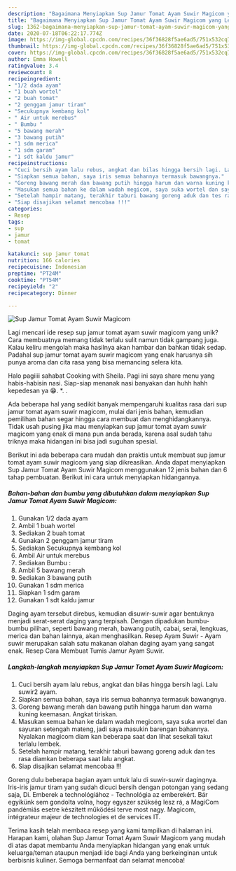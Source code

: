 ```yaml
---
description: "Bagaimana Menyiapkan Sup Jamur Tomat Ayam Suwir Magicom yang Lezat"
title: "Bagaimana Menyiapkan Sup Jamur Tomat Ayam Suwir Magicom yang Lezat"
slug: 1362-bagaimana-menyiapkan-sup-jamur-tomat-ayam-suwir-magicom-yang-lezat
date: 2020-07-18T06:22:17.774Z
image: https://img-global.cpcdn.com/recipes/36f36828f5ae6ad5/751x532cq70/sup-jamur-tomat-ayam-suwir-magicom-foto-resep-utama.jpg
thumbnail: https://img-global.cpcdn.com/recipes/36f36828f5ae6ad5/751x532cq70/sup-jamur-tomat-ayam-suwir-magicom-foto-resep-utama.jpg
cover: https://img-global.cpcdn.com/recipes/36f36828f5ae6ad5/751x532cq70/sup-jamur-tomat-ayam-suwir-magicom-foto-resep-utama.jpg
author: Emma Howell
ratingvalue: 3.4
reviewcount: 8
recipeingredient:
- "1/2 dada ayam"
- "1 buah wortel"
- "2 buah tomat"
- "2 genggam jamur tiram"
- "Secukupnya kembang kol"
- " Air untuk merebus"
- " Bumbu "
- "5 bawang merah"
- "3 bawang putih"
- "1 sdm merica"
- "1 sdm garam"
- "1 sdt kaldu jamur"
recipeinstructions:
- "Cuci bersih ayam lalu rebus, angkat dan bilas hingga bersih lagi. Lalu suwir2 ayam."
- "Siapkan semua bahan, saya iris semua bahannya termasuk bawangnya."
- "Goreng bawang merah dan bawang putih hingga harum dan warna kuning keemasan. Angkat tiriskan."
- "Masukan semua bahan ke dalam wadah megicom, saya suka wortel dan sayuran setengah mateng, jadi saya masukin barengan bahannya. Nyalakan magicom diam kan beberapa saat dan lihat sesekali takut terlalu lembek."
- "Setelah hampir matang, terakhir taburi bawang goreng aduk dan tes rasa diamkan beberapa saat lalu angkat."
- "Siap disajikan selamat mencobaa !!!"
categories:
- Resep
tags:
- sup
- jamur
- tomat

katakunci: sup jamur tomat 
nutrition: 166 calories
recipecuisine: Indonesian
preptime: "PT24M"
cooktime: "PT54M"
recipeyield: "2"
recipecategory: Dinner

---
```



![Sup Jamur Tomat Ayam Suwir Magicom](https://img-global.cpcdn.com/recipes/36f36828f5ae6ad5/751x532cq70/sup-jamur-tomat-ayam-suwir-magicom-foto-resep-utama.jpg)

Lagi mencari ide resep sup jamur tomat ayam suwir magicom yang unik? Cara membuatnya memang tidak terlalu sulit namun tidak gampang juga. Kalau keliru mengolah maka hasilnya akan hambar dan bahkan tidak sedap. Padahal sup jamur tomat ayam suwir magicom yang enak harusnya sih punya aroma dan cita rasa yang bisa memancing selera kita.

Halo pagiiii sahabat Cooking with Sheila. Pagi ini saya share menu yang habis-habisin nasi. Siap-siap menanak nasi banyakan dan huhh hahh kepedesan ya 😁. *. .

Ada beberapa hal yang sedikit banyak mempengaruhi kualitas rasa dari sup jamur tomat ayam suwir magicom, mulai dari jenis bahan, kemudian pemilihan bahan segar hingga cara membuat dan menghidangkannya. Tidak usah pusing jika mau menyiapkan sup jamur tomat ayam suwir magicom yang enak di mana pun anda berada, karena asal sudah tahu triknya maka hidangan ini bisa jadi suguhan spesial.


Berikut ini ada beberapa cara mudah dan praktis untuk membuat sup jamur tomat ayam suwir magicom yang siap dikreasikan. Anda dapat menyiapkan Sup Jamur Tomat Ayam Suwir Magicom menggunakan 12 jenis bahan dan 6 tahap pembuatan. Berikut ini cara untuk menyiapkan hidangannya.

<!--inarticleads1-->

##### Bahan-bahan dan bumbu yang dibutuhkan dalam menyiapkan Sup Jamur Tomat Ayam Suwir Magicom:

1. Gunakan 1/2 dada ayam
1. Ambil 1 buah wortel
1. Sediakan 2 buah tomat
1. Gunakan 2 genggam jamur tiram
1. Sediakan Secukupnya kembang kol
1. Ambil  Air untuk merebus
1. Sediakan  Bumbu :
1. Ambil 5 bawang merah
1. Sediakan 3 bawang putih
1. Gunakan 1 sdm merica
1. Siapkan 1 sdm garam
1. Gunakan 1 sdt kaldu jamur


Daging ayam tersebut direbus, kemudian disuwir-suwir agar bentuknya menjadi serat-serat daging yang terpisah. Dengan dipadukan bumbu-bumbu pilihan, seperti bawang merah, bawang putih, cabai, serai, lengkuas, merica dan bahan lainnya, akan menghasilkan. Resep Ayam Suwir - Ayam suwir merupakan salah satu makanan olahan daging ayam yang sangat enak. Resep Cara Membuat Tumis Jamur Ayam Suwir. 

<!--inarticleads2-->

##### Langkah-langkah menyiapkan Sup Jamur Tomat Ayam Suwir Magicom:

1. Cuci bersih ayam lalu rebus, angkat dan bilas hingga bersih lagi. Lalu suwir2 ayam.
1. Siapkan semua bahan, saya iris semua bahannya termasuk bawangnya.
1. Goreng bawang merah dan bawang putih hingga harum dan warna kuning keemasan. Angkat tiriskan.
1. Masukan semua bahan ke dalam wadah megicom, saya suka wortel dan sayuran setengah mateng, jadi saya masukin barengan bahannya. Nyalakan magicom diam kan beberapa saat dan lihat sesekali takut terlalu lembek.
1. Setelah hampir matang, terakhir taburi bawang goreng aduk dan tes rasa diamkan beberapa saat lalu angkat.
1. Siap disajikan selamat mencobaa !!!


Goreng dulu beberapa bagian ayam untuk lalu di suwir-suwir dagingnya. Iris-iris jamur tiram yang sudah dicuci bersih dengan potongan yang sedang saja, Di. Emberek a technológiához - Technológia az emberekért. Bár egyikünk sem gondolta volna, hogy egyszer szükség lesz rá, a MagiCom pandémiás esetre készített működési terve most nagy. Magicom, intégrateur majeur de technologies et de services IT. 

Terima kasih telah membaca resep yang kami tampilkan di halaman ini. Harapan kami, olahan Sup Jamur Tomat Ayam Suwir Magicom yang mudah di atas dapat membantu Anda menyiapkan hidangan yang enak untuk keluarga/teman ataupun menjadi ide bagi Anda yang berkeinginan untuk berbisnis kuliner. Semoga bermanfaat dan selamat mencoba!
